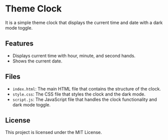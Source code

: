 # Theme Clock

It is a simple theme clock that displays the current time and date with a dark mode toggle.

## Features

- Displays current time with hour, minute, and second hands.
- Shows the current date.


## Files

- `index.html`: The main HTML file that contains the structure of the clock.
- `style.css`: The CSS file that styles the clock and the dark mode.
- `script.js`: The JavaScript file that handles the clock functionality and dark mode toggle.



## License

This project is licensed under the MIT License.
